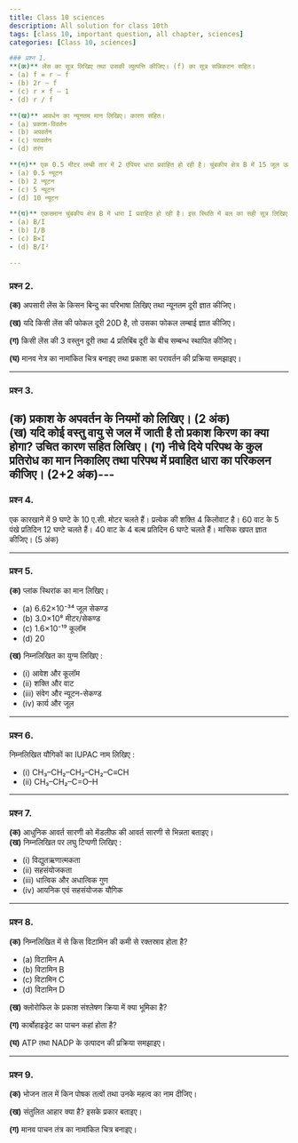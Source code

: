 ```yaml
---
title: Class 10 sciences 
description: All solution for class 10th 
tags: [class 10, important question, all chapter, sciences]
categories: [Class 10, sciences] 

### प्रश्न 1.  
**(क)** लेंस का सूत्र लिखिए तथा उसकी व्युत्पत्ति कीजिए। (f) का सूत्र सन्निकटन सहित।
- (a) f = r – f  
- (b) 2r – f  
- (c) r × f – 1  
- (d) r / f  

**(ख)** आवर्धन का न्यूनतम मान लिखिए। कारण सहित। 
- (a) प्रकाश-विवर्तन  
- (b) अपवर्तन  
- (c) परावर्तन  
- (d) तरंग  

**(ग)** एक 0.5 मीटर लम्बी तार में 2 एंपियर धारा प्रवाहित हो रही है। चुंबकीय क्षेत्र B में 15 जूल ऊर्जा उत्पन्न होती है। बल का मान ज्ञात कीजिए।  
- (a) 0.5 न्यूटन  
- (b) 2 न्यूटन  
- (c) 5 न्यूटन  
- (d) 10 न्यूटन  

**(घ)** एकसमान चुंबकीय क्षेत्र B में धारा I प्रवाहित हो रही है। इस स्थिति में बल का सही सूत्र लिखिए।  
- (a) B/I  
- (b) I/B  
- (c) B×I  
- (d) B/I²  

---
```


### प्रश्न 2.  
**(क)** अपसारी लेंस के किसन बिन्दु का परिभाषा लिखिए तथा न्यूनतम दूरी ज्ञात कीजिए। 

**(ख)** यदि किसी लेंस की फोकल दूरी 20D है, तो उसका फोकल लम्बाई ज्ञात कीजिए। 

**(ग)** किसी लेंस की 3 वस्तुन दूरी तथा 4 प्रतिबिंब दूरी के बीच सम्बन्ध स्थापित कीजिए। 

**(घ)** मानव नेत्र का नामांकित चित्र बनाइए तथा प्रकाश का परावर्तन की प्रक्रिया समझाइए। 

---
### प्रश्न 3.  
**(क)** प्रकाश के अपवर्तन के नियमों को लिखिए। (2 अंक)  
**(ख)** यदि कोई वस्तु वायु से जल में जाती है तो प्रकाश किरण का क्या होगा? उचित कारण सहित लिखिए। 
**(ग)** नीचे दिये परिपथ के कुल प्रतिरोध का मान निकालिए तथा परिपथ में प्रवाहित धारा का परिकलन कीजिए। (2+2 अंक)---
---

### प्रश्न 4.  
एक कारखाने में 9 घण्टे के 10 ए.सी. मोटर चलते हैं। प्रत्येक की शक्ति 4 किलोवाट है। 60 वाट के 5 पंखे प्रतिदिन 12 घण्टे चलते हैं। 40 वाट के 4 बल्ब प्रतिदिन 6 घण्टे चलते हैं। मासिक खपत ज्ञात कीजिए। (5 अंक)  

---

### प्रश्न 5.  
**(क)** प्लांक स्थिरांक का मान लिखिए। 
- (a) 6.62×10⁻³⁴ जूल सेकण्ड  
- (b) 3.0×10⁸ मीटर/सेकण्ड  
- (c) 1.6×10⁻¹⁹ कूलॉम  
- (d) 20  

**(ख)** निम्नलिखित का युग्म लिखिए :  
- (i) आवेश और कूलॉम  
- (ii) शक्ति और वाट  
- (iii) संवेग और न्यूटन-सेकण्ड  
- (iv) कार्य और जूल  

---

### प्रश्न 6.  
निम्नलिखित यौगिकों का IUPAC नाम लिखिए :   
- (i) CH₃–CH₂–CH₂–CH₂–C≡CH  
- (ii) CH₃–CH₂–C=O–H  

---

### प्रश्न 7.  
**(क)** आधुनिक आवर्त सारणी को मेंडलीफ की आवर्त सारणी से भिन्नता बताइए।  
**(ख)** निम्नलिखित पर लघु टिप्पणी लिखिए :   
- (i) विद्युतऋणात्मकता  
- (ii) सहसंयोजकता  
- (iii) धात्विक और अधात्विक गुण  
- (iv) आयनिक एवं सहसंयोजक यौगिक  

---

### प्रश्न 8.  
**(क)** निम्नलिखित में से किस विटामिन की कमी से रक्तस्राव होता है? 
- (a) विटामिन A  
- (b) विटामिन B  
- (c) विटामिन C  
- (d) विटामिन D  

**(ख)** क्लोरोफिल के प्रकाश संश्लेषण क्रिया में क्या भूमिका है?

**(ग)** कार्बोहाइड्रेट का पाचन कहां होता है? 

**(घ)** ATP तथा NADP के उत्पादन की प्रक्रिया समझाइए।  

---

### प्रश्न 9.  
**(क)** भोजन ताल में किन पोषक तत्वों तथा उनके महत्व का नाम दीजिए। 

**(ख)** संतुलित आहार क्या है? इसके प्रकार बताइए।   

**(ग)** मानव पाचन तंत्र का नामांकित चित्र बनाइए। 

